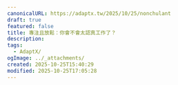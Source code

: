 ```yaml
---
canonicalURL: https://adaptx.tw/2025/10/25/nonchulant
draft: true
featured: false
title: 專注且放鬆：你會不會太認真工作了？
description:
tags:
  - AdaptX/
ogImage: ../_attachments/
created: 2025-10-25T15:40:29
modified: 2025-10-25T17:05:28
---
```



